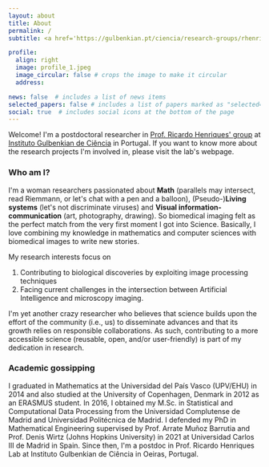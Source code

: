 ```yaml
---
layout: about
title: About
permalink: /
subtitle: <a href='https://gulbenkian.pt/ciencia/research-groups/rhenriques/'>Optical Cell Biology Group</a>, <a href='https://gulbenkian.pt/ciencia/'>Instituto Gulbenkian de Ciência</a>, Oeiras, Portugal

profile:
  align: right
  image: profile_1.jpeg
  image_circular: false # crops the image to make it circular
  address: 

news: false  # includes a list of news items
selected_papers: false # includes a list of papers marked as "selected={true}"
social: true  # includes social icons at the bottom of the page
---
```


Welcome!
I'm a postdoctoral researcher in [Prof. Ricardo Henriques' group](https://henriqueslab.github.io/) at [Instituto Gulbenkian de Ciência](https://gulbenkian.pt/ciencia/) in Portugal. 
If you want to know more about the research projects I'm involved in, please visit the lab's webpage. 

### Who am I?
I'm a woman researchers passionated about **Math** (parallels may intersect, read Riemmann, or let's chat with a pen and a balloon), (Pseudo-)**Living systems** (let's not discriminate viruses) and **Visual information-communication** (art, photography, drawing). 
So biomedical imaging felt as the perfect match from the very first moment I got into Science.
Basically, I love combining my knowledge in mathematics and computer sciences with biomedical images to write new stories. 

My research interests focus on
1. Contributing to biological discoveries by exploiting image processing techniques
2. Facing current challenges in the intersection between Artificial Intelligence and microscopy imaging.

I'm yet another crazy researcher who believes that science builds upon the effort of the community (i.e., us) to disseminate advances and that its growth relies on responsible collaborations. As such, contributing to a more accessible science (reusable, open, and/or user-friendly) is part of my dedication in research.

### Academic gossipping
I graduated in Mathematics at the Universidad del País Vasco (UPV/EHU) in 2014 and also studied at the University of Copenhagen, Denmark in 2012 as an ERASMUS student.
In 2016, I obtained my M.Sc. in Statistical and Computational Data Processing from the Universidad Complutense de Madrid and Universidad Politécnica de Madrid. 
I defended my PhD in Mathematical Engineering supervised by Prof. Arrate Muñoz Barrutia and Prof. Denis Wirtz (Johns Hopkins University) in 2021 at Universidad Carlos III de Madrid in Spain. Since then, I'm a postdoc in Prof. Ricardo Henriques Lab at Instituto Gulbenkian de Ciência in Oeiras, Portugal.
